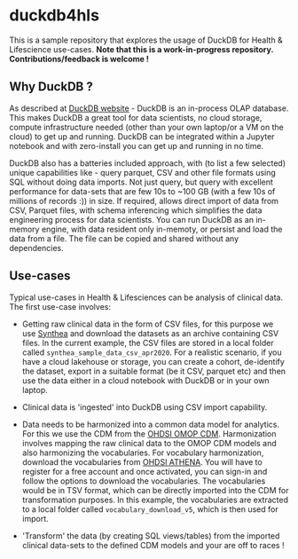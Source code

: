 # duckdb4hls
This is a sample repository that explores the usage of DuckDB for Health & Lifescience use-cases. **Note that this is a work-in-progress repository. Contributions/feedback is welcome !**

## Why DuckDB ?
As described at [DuckDB website](https://duckdb.org/) - DuckDB is an in-process OLAP database. This makes DuckDB a great tool for data scientists, no cloud storage, compute infrastructure needed (other than your own laptop/or a VM on the cloud) to get up and running. DuckDB can be integrated within a Jupyter notebook and with zero-install you can get up and running in no time.  

DuckDB also has a batteries included approach, with (to list a few selected) unique capabilities like - query parquet, CSV and other file formats using SQL without doing data imports. Not just query, but query with excellent performance for data-sets that are few 10s to ~100 GB (with a few 10s of millions of records :)) in size. If required, allows direct import of data from CSV, Parquet files, with schema inferencing which simplifies the data engineering process for data scientists. You can run DuckDB as an in-memory engine, with data resident only in-memoty, or persist and load the data from a file. The file can be copied and shared without any dependencies.

## Use-cases
Typical use-cases in Health & Lifesciences can be analysis of clinical data.  The first use-case involves:

* Getting raw clinical data in the form of CSV files, for this purpose we use [Synthea](https://synthetichealth.github.io/synthea/) and download the datasets as an archive containing CSV files. In the current example, the CSV files are stored in a local folder called `synthea_sample_data_csv_apr2020`. For a realistic scenario, if you have a cloud lakehouse or storage, you can create a cohort, de-identify the dataset, export in a suitable format (be it CSV, parquet etc) and then use the data either in a cloud notebook with DuckDB or in your own laptop. 

* Clinical data is 'ingested' into DuckDB using CSV import capability.

* Data needs to be harmonized into a common data model for analytics. For this we use the CDM from the [OHDSI OMOP CDM](https://ohdsi.github.io/CommonDataModel/#:~:text=The%20Observational%20Medical%20Outcomes%20Partnership%20%28OMOP%29%20Common%20Data,the%20OMOP%20CDM%20is%20the%20OHDSI%20standardized%20vocabularies). Harmonization involves mapping the raw clinical data to the OMOP CDM models and also harmonizing the vocabularies. For vocabulary harmonization, download the vocabularies from [OHDSI ATHENA](https://athena.ohdsi.org/). You will have to register for a free account and once activated, you can sign-in and follow the options to download the vocabularies. The vocabularies would be in TSV format, which can be directly imported into the CDM for transformation purposes. In this example, the vocabularies are extracted to a local folder called `vocabulary_download_v5`, which is then used for import.

* 'Transform' the data (by creating SQL views/tables) from the imported clinical data-sets to the defined CDM models and your are off to races !


